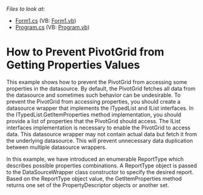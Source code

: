 <!-- default file list -->
*Files to look at*:

* [Form1.cs](./CS/Form1.cs) (VB: [Form1.vb](./VB/Form1.vb))
* [Program.cs](./CS/Program.cs) (VB: [Program.vb](./VB/Program.vb))
<!-- default file list end -->
# How to Prevent PivotGrid from Getting Properties Values


<p>This example shows how to prevent the PivotGrid from accessing some properties in the datasource. By default, the PivotGrid fetches all data from the datasource and sometimes such behavior can be undesirable. To prevent the PivotGrid from accessing properties, you should create a datasource wrapper that implements the ITypedList and IList interfaces. In the ITypedList.GetItemProperties method implementation, you should provide a list of properties that the PivotGrid should access. The IList interfaces implementation is necessary to enable the PivotGrid to access data. This datasource wrapper may not contain actual data but fetch it from the underlying datasource. This will prevent unnecessary data duplication between multiple datasource wrappers.</p><p>In this example, we have introduced an enumerable ReportType which describes possible properties combinations. A ReportType object is passed to the DataSourceWrapper class constructor to specify the desired report. Based on the ReportType object value, the GetItemProperties method returns one set of the PropertyDescriptor objects or another set.</p>

<br/>


